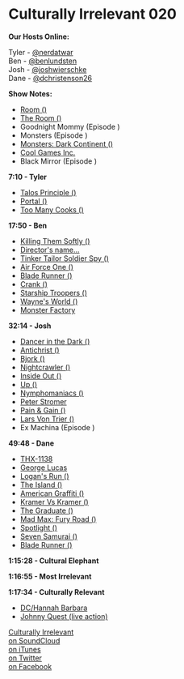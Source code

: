 # Culturally Irrelevant 020

**Our Hosts Online:**

Tyler - [@nerdatwar]  
Ben - [@benlundsten]  
Josh - [@joshwierschke]  
Dane - [@dchristenson26]  

**Show Notes:**    

 - [Room ()](X)   
 - [The Room ()](X)   
 - Goodnight Mommy (Episode )   
 - Monsters (Episode )   
 - [Monsters: Dark Continent ()](X)   
 - [Cool Games Inc.](X)   
 - Black Mirror (Episode )

**7:10 - Tyler**  

 - [Talos Principle ()](X)   
 - [Portal ()](X)   
 - [Too Many Cooks ()](X)   

**17:50 - Ben**   

 - [Killing Them Softly ()](X)   
 - [Director's name...](X)   
 - [Tinker Tailor Soldier Spy ()](X)   
 - [Air Force One ()](X)   
 - [Blade Runner ()](X)   
 - [Crank ()](X)   
 - [Starship Troopers ()](X)   
 - [Wayne's World ()](X)   
 - [Monster Factory](X)   

**32:14 - Josh**   

 - [Dancer in the Dark ()](X)   
 - [Antichrist ()](X)   
 - [Bjork ()](X)   
 - [Nightcrawler ()](X)   
 - [Inside Out ()](X)   
 - [Up ()](X)   
 - [Nymphomaniacs ()](X)   
 - [Peter Stromer](X)   
 - [Pain & Gain ()](X)   
 - [Lars Von Trier ()](X)   
 - Ex Machina (Episode )   

**49:48 - Dane**   

 - [THX-1138](X)   
 - [George Lucas](X)   
 - [Logan's Run ()](X)   
 - [The Island ()](X)   
 - [American Graffiti ()](X)   
 - [Kramer Vs Kramer ()](X)   
 - [The Graduate ()](X)   
 - [Mad Max: Fury Road ()](X)   
 - [Spotlight ()](X)   
 - [Seven Samurai ()](X)   
 - [Blade Runner ()](X)   

**1:15:28 - Cultural Elephant**   

**1:16:55 - Most Irrelevant**   

**1:17:34 - Culturally Relevant**   

 - [DC/Hannah Barbara](X)   
 - [Johnny Quest (live action)](X)   


[Culturally Irrelevant](http://www.culturallyirrelevant.com/)  
[on SoundCloud](https://soundcloud.com/culturally-irrelevant)  
[on iTunes](https://itun.es/i6Lj4FQ)  
[on Twitter](https://twitter.com/cirrelevantpod)  
[on Facebook](https://www.facebook.com/culturallyirrelevant)  

[@nerdatwar]: http://twitter.com/nerdatwar  
[@benlundsten]: http://twitter.com/benlundsten  
[@joshwierschke]: http://twitter.com/joshwierschke  
[@dchristenson26]: https://twitter.com/dchristenson26  

